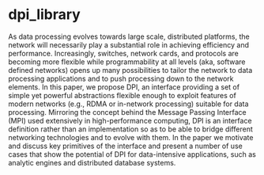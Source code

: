 # dpi_library

As data processing evolves towards large scale, distributed platforms, the network will necessarily play a substantial role in achieving efficiency and performance. Increasingly, switches, network cards, and protocols are becoming more flexible while programmability at all levels (aka, software defined networks) opens up many
possibilities to tailor the network to data processing applications
and to push processing down to the network elements.
In this paper, we propose DPI, an interface providing a set of
simple yet powerful abstractions flexible enough to exploit features
of modern networks (e.g., RDMA or in-network processing) suitable for data processing. Mirroring the concept behind the Message
Passing Interface (MPI) used extensively in high-performance computing, DPI is an interface definition rather than an implementation
so as to be able to bridge different networking technologies and
to evolve with them. In the paper we motivate and discuss key
primitives of the interface and present a number of use cases that
show the potential of DPI for data-intensive applications, such as
analytic engines and distributed database systems.
